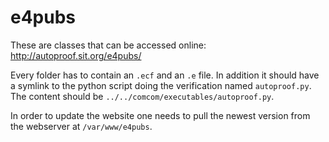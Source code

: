 # e4pubs

These are classes that can be accessed online: http://autoproof.sit.org/e4pubs/

Every folder has to contain an `.ecf` and an `.e` file.
In addition it should have a symlink to the python script doing the verification named `autoproof.py`. The content should be `../../comcom/executables/autoproof.py`.

In order to update the website one needs to pull the newest version from the webserver at `/var/www/e4pubs`.